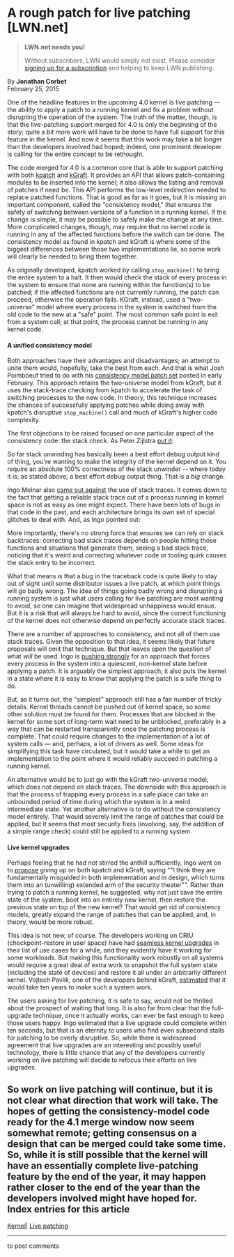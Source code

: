 # A rough patch for live patching [LWN.net]

> **LWN.net needs you!**
> 
> Without subscribers, LWN would simply not exist. Please consider [signing up for a subscription](/Promo/nst-nag2/subscribe) and helping to keep LWN publishing. 

By **Jonathan Corbet**  
February 25, 2015 

One of the headline features in the upcoming 4.0 kernel is live patching — the ability to apply a patch to a running kernel and fix a problem without disrupting the operation of the system. The truth of the matter, though, is that the live-patching support merged for 4.0 is only the beginning of the story; quite a bit more work will have to be done to have full support for this feature in the kernel. And now it seems that this work may take a bit longer than the developers involved had hoped; indeed, one prominent developer is calling for the entire concept to be rethought. 

The code merged for 4.0 is a common core that is able to support patching with both [kpatch](/Articles/597407/) and [kGraft](/Articles/596854/). It provides an API that allows patch-containing modules to be inserted into the kernel; it also allows the listing and removal of patches if need be. This API performs the low-level redirection needed to replace patched functions. That is good as far as it goes, but it is missing an important component, called the "consistency model," that ensures the safety of switching between versions of a function in a running kernel. If the change is simple, it may be possible to safely make the change at any time. More complicated changes, though, may require that no kernel code is running in any of the affected functions before the switch can be done. The consistency model as found in kpatch and kGraft is where some of the biggest differences between those two implementations lie, so some work will clearly be needed to bring them together. 

As originally developed, kpatch worked by calling `stop_machine()` to bring the entire system to a halt. It then would check the stack of every process in the system to ensure that none are running within the function(s) to be patched; if the affected functions are not currently running, the patch can proceed, otherwise the operation fails. KGraft, instead, used a "two-universe" model where every process in the system is switched from the old code to the new at a "safe" point. The most common safe point is exit from a system call; at that point, the process cannot be running in any kernel code. 

#### A unified consistency model

Both approaches have their advantages and disadvantages; an attempt to unite them would, hopefully, take the best from each. And that is what Josh Poimboeuf tried to do with his [consistency model patch set](/Articles/632582/) posted in early February. This approach retains the two-universe model from kGraft, but it uses the stack-trace checking from kpatch to accelerate the task of switching processes to the new code. In theory, this technique increases the chances of successfully applying patches while doing away with kpatch's disruptive `stop_machine()` call and much of kGraft's higher code complexity. 

The first objections to be raised focused on one particular aspect of the consistency code: the stack check. As Peter Zijlstra [put it](/Articles/634653/): 

So far stack unwinding has basically been a best effort debug output kind of thing, you're wanting to make the integrity of the kernel depend on it. You require an absolute 100% correctness of the stack unwinder -- where today it is; as stated above; a best effort debug output thing. That is a _big_ change. 

Ingo Molnar also [came out against](/Articles/634654/) the use of stack traces. It comes down to the fact that getting a reliable stack trace out of a process running in kernel space is not as easy as one might expect. There have been lots of bugs in that code in the past, and each architecture brings its own set of special glitches to deal with. And, as Ingo pointed out: 

More importantly, there's no strong force that ensures we can rely on stack backtraces: correcting bad stack traces depends on people hitting those functions and situations that generate them, seeing a bad stack trace, noticing that it's weird and correcting whatever code or tooling quirk causes the stack entry to be incorrect. 

What that means is that a bug in the traceback code is quite likely to stay out of sight until some distributor issues a live patch, at which point things will go badly wrong. The idea of things going badly wrong and disrupting a running system is just what users calling for live patching are most wanting to avoid, so one can imagine that widespread unhappiness would ensue. But it is a risk that will always be hard to avoid, since the correct functioning of the kernel does not otherwise depend on perfectly accurate stack traces. 

There are a number of approaches to consistency, and not all of them use stack traces. Given the opposition to that idea, it seems likely that future proposals will omit that technique. But that leaves open the question of what _will_ be used. Ingo is [pushing strongly](/Articles/634660/) for an approach that forces every process in the system into a quiescent, non-kernel state before applying a patch. It is arguably the simplest approach; it also puts the kernel in a state where it is easy to know that applying the patch is a safe thing to do. 

But, as it turns out, the "simplest" approach still has a fair number of tricky details. Kernel threads cannot be pushed out of kernel space, so some other solution must be found for them. Processes that are blocked in the kernel for some sort of long-term wait need to be unblocked, preferably in a way that can be restarted transparently once the patching process is complete. That could require changes to the implementation of a lot of system calls — and, perhaps, a lot of drivers as well. Some ideas for simplifying this task have circulated, but it would take a while to get an implementation to the point where it would reliably succeed in patching a running kernel. 

An alternative would be to just go with the kGraft two-universe model, which does not depend on stack traces. The downside with this approach is that the process of trapping every process in a safe place can take an unbounded period of time during which the system is in a weird intermediate state. Yet another alternative is to do without the consistency model entirely. That would severely limit the range of patches that could be applied, but it seems that most security fixes (involving, say, the addition of a simple range check) could still be applied to a running system. 

#### Live kernel upgrades

Perhaps feeling that he had not stirred the anthill sufficiently, Ingo went on to [propose](/Articles/634663/) giving up on both kpatch and kGraft, saying ""I think they are fundamentally misguided in both implementation and in design, which turns them into an (unwilling) extended arm of the security theater"". Rather than trying to patch a running kernel, he suggested, why not just save the entire state of the system, boot into an entirely new kernel, then restore the previous state on top of the new kernel? That would get rid of consistency models, greatly expand the range of patches that can be applied, and, in theory, would be more robust. 

This idea is not new, of course. The developers working on CRIU (checkpoint-restore in user space) have had [seamless kernel upgrades](http://criu.org/Usage_scenarios#Seamless_kernel_upgrade) in their list of use cases for a while, and they evidently have it working for some workloads. But making this functionality work robustly on all systems would require a great deal of extra work to snapshot the full system state (including the state of devices) and restore it all under an arbitrarily different kernel. Vojtech Pavlik, one of the developers behind kGraft, [estimated](/Articles/634665/) that it would take ten years to make such a system work. 

The users asking for live patching, it is safe to say, would not be thrilled about the prospect of waiting that long. It is also far from clear that the full-upgrade technique, once it actually works, can ever be fast enough to keep those users happy. Ingo estimated that a live upgrade could complete within ten seconds, but that is an eternity to users who find even subsecond stalls for patching to be overly disruptive. So, while there is widespread agreement that live upgrades are an interesting and possibly useful technology, there is little chance that any of the developers currently working on live patching will decide to refocus their efforts on live upgrades. 

So work on live patching will continue, but it is not clear what direction that work will take. The hopes of getting the consistency-model code ready for the 4.1 merge window now seem somewhat remote; getting consensus on a design that can be merged could take some time. So, while it is still possible that the kernel will have an essentially complete live-patching feature by the end of the year, it may happen rather closer to the end of the year than the developers involved might have hoped for.  
Index entries for this article  
---  
[Kernel](/Kernel/Index)| [Live patching](/Kernel/Index#Live_patching)  
  


* * *

to post comments 
